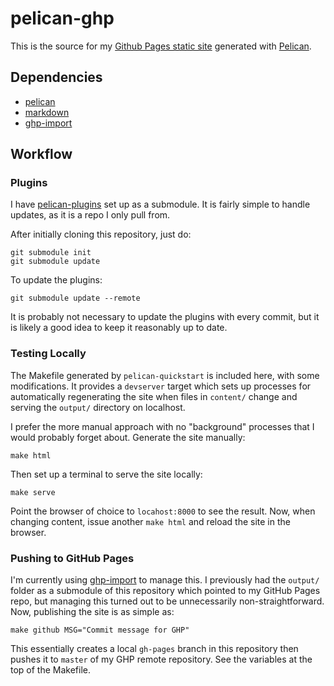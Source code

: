 # pelican-ghp

This is the source for my [Github Pages static site](ixjlyons.github.io)
generated with [Pelican][pelican].

## Dependencies

* [pelican][pelican]
* [markdown][markdown]
* [ghp-import][ghp-import]

## Workflow

### Plugins

I have [pelican-plugins][pelican-plugins] set up as a submodule. It is fairly
simple to handle updates, as it is a repo I only pull from.

After initially cloning this repository, just do:

```
git submodule init
git submodule update
```

To update the plugins:

```
git submodule update --remote
```

It is probably not necessary to update the plugins with every commit, but it
is likely a good idea to keep it reasonably up to date.

### Testing Locally

The Makefile generated by `pelican-quickstart` is included here, with some
modifications. It provides a `devserver` target which sets up processes for
automatically regenerating the site when files in `content/` change and serving
the `output/` directory on localhost.

I prefer the more manual approach with no "background" processes that I would
probably forget about. Generate the site manually:

```
make html
```

Then set up a terminal to serve the site locally:

```
make serve
```

Point the browser of choice to `locahost:8000` to see the result. Now, when
changing content, issue another `make html`  and reload the site in the
browser.

### Pushing to GitHub Pages

I'm currently using [ghp-import][ghp-import] to manage this. I previously had
the `output/` folder as a submodule of this repository which pointed to my
GitHub Pages repo, but managing this turned out to be unnecessarily
non-straightforward. Now, publishing the site is as simple as:

```
make github MSG="Commit message for GHP"
```

This essentially creates a local `gh-pages` branch in this repository then
pushes it to `master` of my GHP remote repository. See the variables at the top
of the Makefile.


[pelican]: http://blog.getpelican.com/
[markdown]: https://pythonhosted.org/Markdown/
[pelican-plugins]: https://github.com/getpelican/pelican-plugins
[ghp-import]: https://github.com/davisp/ghp-import

